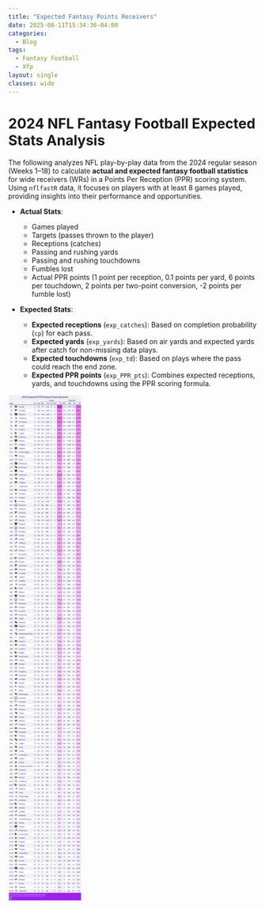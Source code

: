 ```yaml
---
title: "Expected Fantasy Points Receivers"
date: 2025-08-11T15:34:30-04:00
categories:
  - Blog
tags:
  - Fantasy Football
  - Xfp
layout: single
classes: wide
---
```


# 2024 NFL Fantasy Football Expected Stats Analysis

The following analyzes NFL play-by-play data from the 2024 regular season (Weeks 1–18) to calculate **actual and expected fantasy football statistics** for wide receivers (WRs) in a Points Per Reception (PPR) scoring system. Using `nflfastR` data, it focuses on players with at least 8 games played, providing insights into their performance and opportunities.

- **Actual Stats**:
  - Games played
  - Targets (passes thrown to the player)
  - Receptions (catches)
  - Passing and rushing yards
  - Passing and rushing touchdowns
  - Fumbles lost
  - Actual PPR points (1 point per reception, 0.1 points per yard, 6 points per touchdown, 2 points per two-point conversion, -2 points per fumble lost)

- **Expected Stats**:
  - **Expected receptions** (`exp_catches`): Based on completion probability (`cp`) for each pass.
  - **Expected yards** (`exp_yards`): Based on air yards and expected yards after catch for non-missing data plays.
  - **Expected touchdowns** (`exp_td`): Based on plays where the pass could reach the end zone.
  - **Expected PPR points** (`exp_PPR_pts`): Combines expected receptions, yards, and touchdowns using the PPR scoring formula.

![Expected Fantasy Points 2024 Receivers](/assets/images/exp_fp_WR2024.png "Expected Fantasy Points 2024 Receivers")
